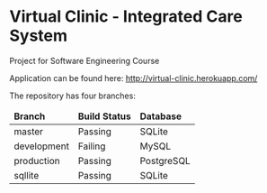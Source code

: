 # Virtual Clinic - Integrated Care System

Project for Software Engineering Course

Application can be found here: http://virtual-clinic.herokuapp.com/

The repository has four branches:
<table>
  <thead>
    <tr>
      <td><b>Branch</b></td>
      <td><b>Build Status</b></td>
      <td><b>Database</b></td>
    </tr>
  </thead>
  <tbody>
    <tr>
      <td>master</td>
      <td>Passing</td>
      <td>SQLite</td>
    </tr>
    <tr>
      <td>development</td>
      <td>Failing</td>
      <td>MySQL</td>
    </tr>
    <tr>
      <td>production</td>
      <td>Passing</td>
      <td>PostgreSQL</td>
    </tr>
    <tr>
      <td>sqllite</td>
      <td>Passing</td>
      <td>SQLite</td>
    </tr>
  </tbody>
</table>

